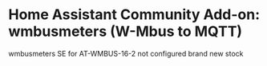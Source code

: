 # Home Assistant Community Add-on: wmbusmeters (W-Mbus to MQTT)

wmbusmeters SE for AT-WMBUS-16-2 not configured brand new stock